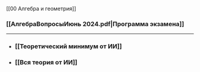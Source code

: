 [[00 Алгебра и геометрия]]

### [[АлгебраВопросыИюнь 2024.pdf|Программа экзамена]]

---

- ### [[Теоретический минимум от ИИ]]
- ### [[Вся теория от ИИ]]